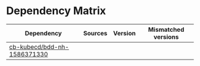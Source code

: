 # Dependency Matrix

Dependency | Sources | Version | Mismatched versions
---------- | ------- | ------- | -------------------
[cb-kubecd/bdd-nh-1586371330](https://github.com/cb-kubecd/bdd-nh-1586371330.git) |  | []() | 
